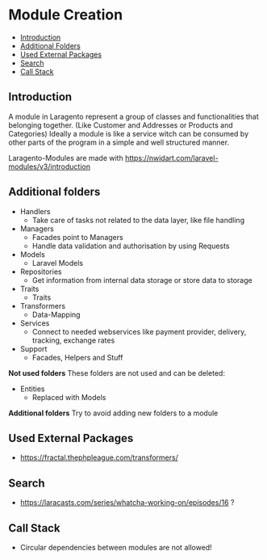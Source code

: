 # Module Creation

- [Introduction](#introduction)
- [Additional Folders](#additional-folders)
- [Used External Packages](#used-external-packages)
- [Search](#search)
- [Call Stack](#call-stack)

<a name="introduction"></a>
## Introduction
A module in Laragento represent a group of classes and functionalities that belonging together. (Like Customer and Addresses or Products and Categories)
Ideally a module is like a service witch can be consumed by other parts of the program in a simple and well structured manner.

Laragento-Modules are made with https://nwidart.com/laravel-modules/v3/introduction


<a name="additional-folders"></a>
## Additional folders
- Handlers
	- Take care of tasks not related to the data layer, like file handling
- Managers
	- Facades point to Managers
	- Handle data validation and authorisation by using Requests	
- Models
	- Laravel Models
- Repositories
	- Get information from internal data storage or store data to storage
- Traits
    - Traits
- Transformers
	- Data-Mapping
- Services
	- Connect to needed webservices like payment provider, delivery, tracking, exchange rates	
- Support
	- Facades, Helpers and Stuff  

**Not used folders**
These folders are not used and can be deleted:
- Entities
    - Replaced with Models

**Additional folders**
Try to avoid adding new folders to a module
	
  
<a name="used-external-packages"></a>
## Used External Packages
- https://fractal.thephpleague.com/transformers/

<a name="search"></a>
## Search
- https://laracasts.com/series/whatcha-working-on/episodes/16 ?

<a name="call-stack"></a>
## Call Stack
- Circular dependencies between modules are not allowed!